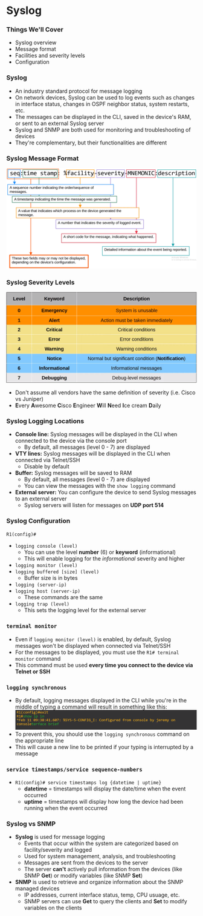 # Syslog
### Things We'll Cover
- Syslog overview
- Message format
- Facilities and severity levels
- Configuration
### Syslog
- An industry standard protocol for message logging
- On network devices, Syslog can be used to log events such as changes in interface status, changes in OSPF neighbor status, system restarts, etc.
- The messages can be displayed in the CLI, saved in the device's RAM, or sent to an external Syslog server
- Syslog and SNMP are both used for monitoring and troubleshooting of devices
- They're complementary, but their functionalities are different
### Syslog Message Format
![](attachments/a362b61b73a086422017898514745bc8.png)
### Syslog Severity Levels
![](attachments/0899344777ea817aac4dbb5d184351f0.png)
- Don't assume all vendors have the same definition of severity (i.e. Cisco vs Juniper)
- **E**very **A**wesome **C**isco **E**ngineer **W**ill **N**eed **I**ce cream **D**aily
### Syslog Logging Locations
- **Console line:** Syslog messages will be displayed in the CLI when connected to the device via the console port
	- By default, all messages (level 0 - 7) are displayed
- **VTY lines:** Syslog messages will be displayed in the CLI when connected via Telnet/SSH
	- Disable by default
- **Buffer:** Syslog messages will be saved to RAM
	- By default, all messages (level 0 - 7) are displayed
	- You can view the messages with the `show logging` command
- **External server:** You can configure the device to send Syslog messages to an external server
	- Syslog servers will listen for messages on **UDP port 514**
### Syslog Configuration
`R1(config)#`
- `logging console (level)`
	- You can use the level **number** (6) or **keyword** (informational)
	- This will enable logging for the *informational* severity and higher
- `logging monitor (level)`
- `logging buffered [size] (level)`
	- Buffer size is in bytes
- `logging (server-ip)`
- `logging host (server-ip)`
	- These commands are the same
- `logging trap (level)`
	- This sets the logging level for the external server
### `terminal monitor`
- Even if `logging monitor (level)` is enabled, by default, Syslog messages won't be displayed when connected via Telnet/SSH
- For the messages to be displayed, you must use the `R1# terminal monitor` command
- This command must be used **every time you connect to the device via Telnet or SSH**
### `logging synchronous`
- By default, logging messages displayed in the CLI while you're in the middle of typing a command will result in something like this:
![](attachments/01a36da1f702b5264c34af56a3930b6f.png)
- To prevent this, you should use the `logging synchronous` command on the appropriate line
- This will cause a new line to be printed if your typing is interrupted by a message
### `service timestamps/service sequence-numbers`
- `R1(config)# service timestamps log {datetime | uptime}`
	- **datetime** = timestamps will display the date/time when the event occurred
	- **uptime** = timestamps will display how long the device had been running when the event occurred
### Syslog vs SNMP
- **Syslog** is used for message logging
	- Events that occur within the system are categorized based on facility/severity and logged
	- Used for system management, analysis, and troubleshooting
	- Messages are sent from the devices to the server
	- The server **can't** actively pull information from the devices (like SNMP **Get**) or modify variables (like SNMP **Set**)
- **SNMP** is used to retrieve and organize information about the SNMP managed devices
	- IP addresses, current interface status, temp, CPU usuage, etc.
	- SNMP servers can use **Get** to query the clients and **Set** to modify variables on the clients
